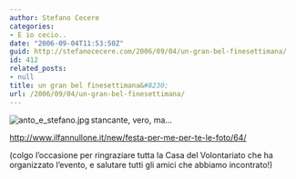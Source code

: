 ```yaml
---
author: Stefano Cecere
categories:
- E io cecio..
date: "2006-09-04T11:53:50Z"
guid: http://stefanocecere.com/2006/09/04/un-gran-bel-finesettimana/
id: 412
related_posts:
- null
title: un gran bel finesettimana&#8230;
url: /2006/09/04/un-gran-bel-finesettimana/
---
```


[<img align="left" alt="anto_e_stefano.jpg" id="image411" title="anto_e_stefano.jpg" src="http://stefanocecere.com/wp-content/uploads/sites/3/2006/09/anto_e_stefano.jpg" />](http://www.ilfannullone.it/new/festa-per-me-per-te-le-foto/64/) stancante, vero, ma&#8230;

<http://www.ilfannullone.it/new/festa-per-me-per-te-le-foto/64/>

(colgo l&#8217;occasione per ringraziare tutta la Casa del Volontariato che ha organizzato l&#8217;evento, e salutare tutti gli amici che abbiamo incontrato!)